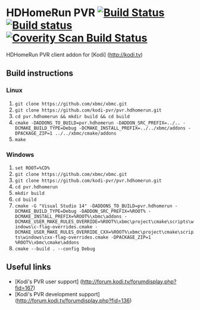 # HDHomeRun PVR [![Build Status](https://travis-ci.org/kodi-pvr/pvr.hdhomerun.svg?branch=master)](https://travis-ci.org/kodi-pvr/pvr.hdhomerun) [![Build status](https://ci.appveyor.com/api/projects/status/dqyxemegfoku7hue?svg=true)](https://ci.appveyor.com/project/zcsizmadia/pvr-hdhomerun) [![Coverity Scan Build Status](https://scan.coverity.com/projects/5120/badge.svg)](https://scan.coverity.com/projects/5120)

HDHomeRun PVR client addon for [Kodi] (http://kodi.tv)

## Build instructions

### Linux

1. `git clone https://github.com/xbmc/xbmc.git`
2. `git clone https://github.com/kodi-pvr/pvr.hdhomerun.git`
3. `cd pvr.hdhomerun && mkdir build && cd build`
4. `cmake -DADDONS_TO_BUILD=pvr.hdhomerun -DADDON_SRC_PREFIX=../.. -DCMAKE_BUILD_TYPE=Debug -DCMAKE_INSTALL_PREFIX=../../xbmc/addons -DPACKAGE_ZIP=1 ../../xbmc/cmake/addons`
5. `make`

### Windows 

1. `set ROOT=%CD%`
2. `git clone https://github.com/xbmc/xbmc.git`
3. `git clone https://github.com/kodi-pvr/pvr.hdhomerun.git`
4. `cd pvr.hdhomerun`
5. `mkdir build`
6. `cd build`
7. `cmake -G "Visual Studio 14" -DADDONS_TO_BUILD=pvr.hdhomerun -DCMAKE_BUILD_TYPE=Debug -DADDON_SRC_PREFIX=%ROOT% -DCMAKE_INSTALL_PREFIX=%ROOT%\xbmc\addons -DCMAKE_USER_MAKE_RULES_OVERRIDE=%ROOT%\xbmc\project\cmake\scripts\windows\c-flag-overrides.cmake -DCMAKE_USER_MAKE_RULES_OVERRIDE_CXX=%ROOT%\xbmc\project\cmake\scripts\windows\cxx-flag-overrides.cmake -DPACKAGE_ZIP=1 %ROOT%\xbmc\cmake\addons`
8. `cmake --build . --config Debug`

## Useful links

* [Kodi's PVR user support] (http://forum.kodi.tv/forumdisplay.php?fid=167)
* [Kodi's PVR development support] (http://forum.kodi.tv/forumdisplay.php?fid=136)
